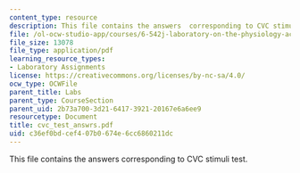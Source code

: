 ```yaml
---
content_type: resource
description: This file contains the answers  corresponding to CVC stimuli test.
file: /ol-ocw-studio-app/courses/6-542j-laboratory-on-the-physiology-acoustics-and-perception-of-speech-fall-2005/c36ef0bdcef407b0674e6cc6860211dc_cvc_test_answrs.pdf
file_size: 13078
file_type: application/pdf
learning_resource_types:
- Laboratory Assignments
license: https://creativecommons.org/licenses/by-nc-sa/4.0/
ocw_type: OCWFile
parent_title: Labs
parent_type: CourseSection
parent_uid: 2b73a700-3d21-6417-3921-20167e6a6ee9
resourcetype: Document
title: cvc_test_answrs.pdf
uid: c36ef0bd-cef4-07b0-674e-6cc6860211dc
---
```

This file contains the answers  corresponding to CVC stimuli test.